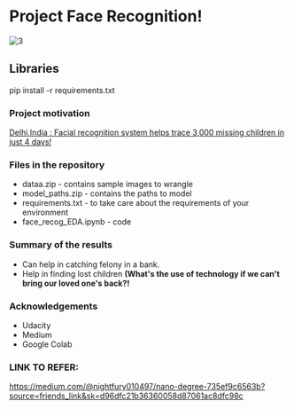 # Project Face Recognition!
![3](https://user-images.githubusercontent.com/56355704/84321970-d4fa4300-ab91-11ea-8fc5-b0417c18e7c7.gif)

## Libraries 
pip install -r requirements.txt  
### Project motivation  
[Delhi,India : Facial recognition system helps trace 3,000 missing children in just 4 days!](https://timesofindia.indiatimes.com/city/delhi/delhi-facial-recognition-system-helps-trace-3000-missing-children-in-4-days/articleshow/63870129.cms)  
### Files in the repository
 - dataa.zip - contains sample images  to wrangle  
 - model_paths.zip - contains the paths to model  
 - requirements.txt - to take care about the requirements of your environment
 - face_recog_EDA.ipynb - code  
### Summary of the results
 - Can help in catching  felony in a bank.
 -  Help in finding lost children **(What's the use of technology if we can't bring our loved one's back?!**
### Acknowledgements 
 - Udacity
 - Medium
 - Google Colab  
 
### LINK TO REFER:   
https://medium.com/@nightfury010497/nano-degree-735ef9c6563b?source=friends_link&sk=d96dfc21b36360058d87061ac8dfc98c  
